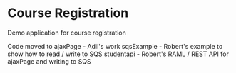# Course Registration
Demo application for course registration

Code moved to
ajaxPage - Adil's work
sqsExample - Robert's example to show how to read / write to SQS
studentapi - Robert's RAML / REST API for ajaxPage and writing to SQS
